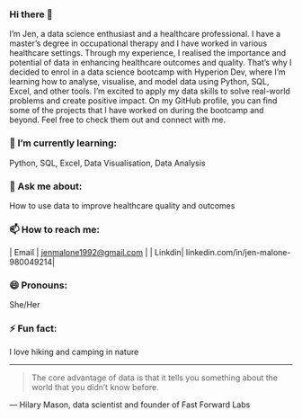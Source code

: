 ### Hi there 👋

I’m Jen, a data science enthusiast and a healthcare professional. I have a master’s degree in occupational therapy and I have worked in various healthcare settings. Through my experience, I realised the importance and potential of data in enhancing healthcare outcomes and quality. That’s why I decided to enrol in a data science bootcamp with Hyperion Dev, where I’m learning how to analyse, visualise, and model data using Python, SQL, Excel, and other tools. I’m excited to apply my data skills to solve real-world problems and create positive impact. On my GitHub profile, you can find some of the projects that I have worked on during the bootcamp and beyond. Feel free to check them out and connect with me.

### 🌱 I’m currently learning:
  Python, SQL, Excel, Data Visualisation, Data Analysis 
  
### 💬 Ask me about:
  How to use data to improve healthcare quality and outcomes
  
### 📫 How to reach me:
| Email  | jenmalone1992@gmail.com             |
| Linkdin| linkedin.com/in/jen-malone-980049214|

### 😄 Pronouns:
 She/Her
 
### ⚡ Fun fact:
  I love hiking and camping in nature

---
> The core advantage of data is that it tells you something about the world that you didn’t know before.

— Hilary Mason, data scientist and founder of Fast Forward Labs
